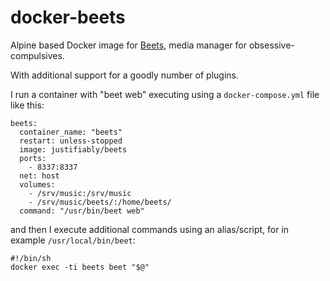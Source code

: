 # docker-beets

Alpine based Docker image for [Beets](http://beets.io), media manager for obsessive-compulsives.

With additional support for a goodly number of plugins.

I run a container with "beet web" executing using a 
`docker-compose.yml` file like this:

	beets:
	  container_name: "beets"
	  restart: unless-stopped
	  image: justifiably/beets
	  ports:
	    - 8337:8337
	  net: host
	  volumes:
	    - /srv/music:/srv/music
	    - /srv/music/beets/:/home/beets/
	  command: "/usr/bin/beet web"

and then I execute additional commands using an alias/script, for in example `/usr/local/bin/beet`:

    #!/bin/sh
    docker exec -ti beets beet "$@"
